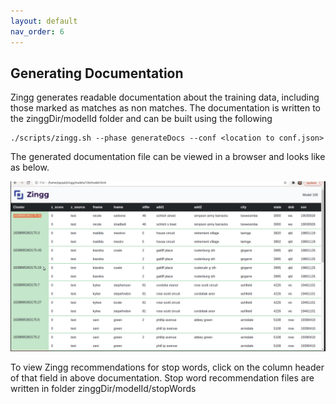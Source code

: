 ```yaml
---
layout: default
nav_order: 6
---
```

## Generating Documentation
Zingg generates readable documentation about the training data, including those marked as matches as non matches. The documentation is written to the zinggDir/modelId folder and can be built using the following

    ./scripts/zingg.sh --phase generateDocs --conf <location to conf.json>

The generated documentation file can be viewed in a browser and looks like as below.

![Training Data](/assets/documentation1.png)

To view Zingg recommendations for stop words, click on the column header of that field in above documentation. Stop word recommendation files are written in folder zinggDir/modelId/stopWords
